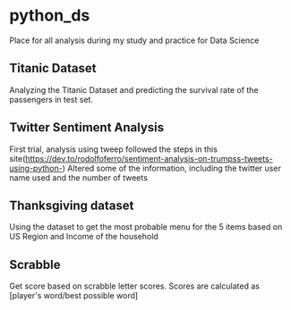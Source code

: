 # python_ds
Place for all analysis during my study and practice for Data Science

## Titanic Dataset
Analyzing the Titanic Dataset and predicting the survival rate of the passengers in test set.

## Twitter Sentiment Analysis
First trial, analysis using tweep followed the steps in this site(https://dev.to/rodolfoferro/sentiment-analysis-on-trumpss-tweets-using-python-)
Altered some of the information, including the twitter user name used and the number of tweets

## Thanksgiving dataset
Using the dataset to get the most probable menu for the 5 items based on US Region and Income of the household

## Scrabble
Get score based on scrabble letter scores. Scores are calculated as [player's word/best possible word]
